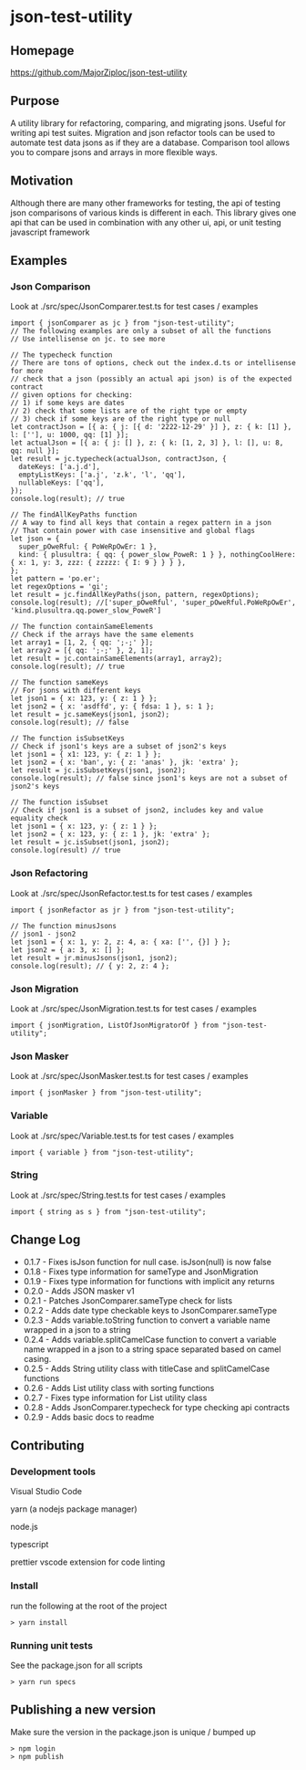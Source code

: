 # json-test-utility

## Homepage
https://github.com/MajorZiploc/json-test-utility

## Purpose
A utility library for refactoring, comparing, and migrating jsons.
Useful for writing api test suites.
Migration and json refactor tools can be used to automate test data jsons as if they are a database.
Comparison tool allows you to compare jsons and arrays in more flexible ways.

## Motivation
Although there are many other frameworks for testing, the api of testing json comparisons of various kinds is different in each.
This library gives one api that can be used in combination with any other ui, api, or unit testing javascript framework

## Examples
### Json Comparison
Look at ./src/spec/JsonComparer.test.ts for test cases / examples
```
import { jsonComparer as jc } from "json-test-utility";
// The following examples are only a subset of all the functions
// Use intellisense on jc. to see more

// The typecheck function
// There are tons of options, check out the index.d.ts or intellisense for more
// check that a json (possibly an actual api json) is of the expected contract
// given options for checking:
// 1) if some keys are dates
// 2) check that some lists are of the right type or empty
// 3) check if some keys are of the right type or null
let contractJson = [{ a: { j: [{ d: '2222-12-29' }] }, z: { k: [1] }, l: [''], u: 1000, qq: [1] }];
let actualJson = [{ a: { j: [] }, z: { k: [1, 2, 3] }, l: [], u: 8, qq: null }];
let result = jc.typecheck(actualJson, contractJson, {
  dateKeys: ['a.j.d'],
  emptyListKeys: ['a.j', 'z.k', 'l', 'qq'],
  nullableKeys: ['qq'],
});
console.log(result); // true

// The findAllKeyPaths function
// A way to find all keys that contain a regex pattern in a json
// That contain power with case insensitive and global flags
let json = {
  super_pOweRful: { PoWeRpOwEr: 1 },
  kind: { plusultra: { qq: { power_slow_PoweR: 1 } }, nothingCoolHere: { x: 1, y: 3, zzz: { zzzzz: { I: 9 } } } },
};
let pattern = 'po.er';
let regexOptions = 'gi';
let result = jc.findAllKeyPaths(json, pattern, regexOptions);
console.log(result); //['super_pOweRful', 'super_pOweRful.PoWeRpOwEr', 'kind.plusultra.qq.power_slow_PoweR']

// The function containSameElements
// Check if the arrays have the same elements
let array1 = [1, 2, { qq: ';-;' }];
let array2 = [{ qq: ';-;' }, 2, 1];
let result = jc.containSameElements(array1, array2);
console.log(result); // true

// The function sameKeys
// For jsons with different keys
let json1 = { x: 123, y: { z: 1 } };
let json2 = { x: 'asdffd', y: { fdsa: 1 }, s: 1 };
let result = jc.sameKeys(json1, json2);
console.log(result); // false

// The function isSubsetKeys
// Check if json1's keys are a subset of json2's keys
let json1 = { x1: 123, y: { z: 1 } };
let json2 = { x: 'ban', y: { z: 'anas' }, jk: 'extra' };
let result = jc.isSubsetKeys(json1, json2);
console.log(result); // false since json1's keys are not a subset of json2's keys

// The function isSubset
// Check if json1 is a subset of json2, includes key and value equality check
let json1 = { x: 123, y: { z: 1 } };
let json2 = { x: 123, y: { z: 1 }, jk: 'extra' };
let result = jc.isSubset(json1, json2);
console.log(result) // true

```
### Json Refactoring
Look at ./src/spec/JsonRefactor.test.ts for test cases / examples
```
import { jsonRefactor as jr } from "json-test-utility";

// The function minusJsons
// json1 - json2
let json1 = { x: 1, y: 2, z: 4, a: { xa: ['', {}] } };
let json2 = { a: 3, x: [] };
let result = jr.minusJsons(json1, json2);
console.log(result); // { y: 2, z: 4 };

```
### Json Migration
Look at ./src/spec/JsonMigration.test.ts for test cases / examples
```
import { jsonMigration, ListOfJsonMigratorOf } from "json-test-utility";
```
### Json Masker
Look at ./src/spec/JsonMasker.test.ts for test cases / examples
```
import { jsonMasker } from "json-test-utility";
```
### Variable
Look at ./src/spec/Variable.test.ts for test cases / examples
```
import { variable } from "json-test-utility";
```
### String
Look at ./src/spec/String.test.ts for test cases / examples
```
import { string as s } from "json-test-utility";
```

## Change Log
- 0.1.7 - Fixes isJson function for null case. isJson(null) is now false
- 0.1.8 - Fixes type information for sameType and JsonMigration
- 0.1.9 - Fixes type information for functions with implicit any returns
- 0.2.0 - Adds JSON masker v1
- 0.2.1 - Patches JsonComparer.sameType check for lists
- 0.2.2 - Adds date type checkable keys to JsonComparer.sameType
- 0.2.3 - Adds variable.toString function to convert a variable name wrapped in a json to a string
- 0.2.4 - Adds variable.splitCamelCase function to convert a variable name wrapped in a json to a string space separated based on camel casing.
- 0.2.5 - Adds String utility class with titleCase and splitCamelCase functions
- 0.2.6 - Adds List utility class with sorting functions
- 0.2.7 - Fixes type information for List utility class
- 0.2.8 - Adds JsonComparer.typecheck for type checking api contracts
- 0.2.9 - Adds basic docs to readme

## Contributing
### Development tools
Visual Studio Code

yarn (a nodejs package manager)

node.js

typescript

prettier vscode extension for code linting

### Install
run the following at the root of the project

`> yarn install`

### Running unit tests
See the package.json for all scripts

`> yarn run specs`

## Publishing a new version
Make sure the version in the package.json is unique / bumped up
```
> npm login
> npm publish
```
